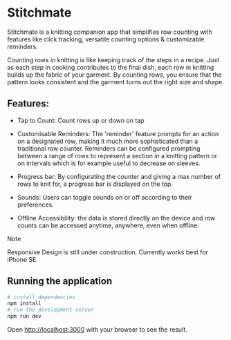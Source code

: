 
# Stitchmate

Stitchmate is a knitting companion app that simplifies row counting with features like click tracking, versatile counting options & customizable reminders.

Counting rows in knitting is like keeping track of the steps in a recipe. Just as each step in cooking contributes to the final dish, each row in knitting builds up the fabric of your garment. By counting rows, you ensure that the pattern looks consistent and the garment turns out the right size and shape.

## Features: 

- Tap to Count: Count rows up or down on tap

- Customisable Reminders: The 'reminder' feature prompts for an action on a designated row, making it much more sophisticated than a traditional row counter. Reminders can be configured prompting between a range of rows to represent a section in a knitting pattern or on intervals which is for example useful to decrease on sleeves. 

- Progress bar: By configurating the counter and giving a max number of rows to knit for, a progress bar is displayed on the top. 

- Sounds: Users can toggle sounds on or off according to their preferences.

- Offline Accessibility: the data is stored directly on the device and row counts can be accessed anytime, anywhere, even when offline. 

> [!NOTE]  
> Responsive Design is still under construction. Currently works best for iPhone SE. 

## Running the application

```bash
# install dependencies
npm install
# run the development server
npm run dev
```

Open [http://localhost:3000](http://localhost:3000) with your browser to see the result.
